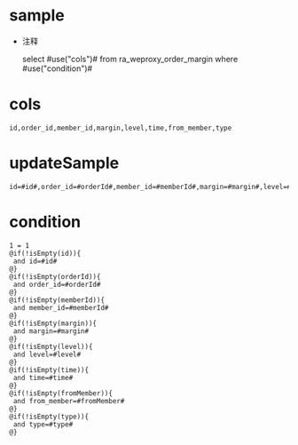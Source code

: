 sample
===
* 注释

	select #use("cols")# from ra_weproxy_order_margin  where  #use("condition")#

cols
===
	id,order_id,member_id,margin,level,time,from_member,type

updateSample
===
	
	id=#id#,order_id=#orderId#,member_id=#memberId#,margin=#margin#,level=#level#,time=#time#,from_member=#fromMember#,type=#type#

condition
===

	1 = 1  
	@if(!isEmpty(id)){
	 and id=#id#
	@}
	@if(!isEmpty(orderId)){
	 and order_id=#orderId#
	@}
	@if(!isEmpty(memberId)){
	 and member_id=#memberId#
	@}
	@if(!isEmpty(margin)){
	 and margin=#margin#
	@}
	@if(!isEmpty(level)){
	 and level=#level#
	@}
	@if(!isEmpty(time)){
	 and time=#time#
	@}
	@if(!isEmpty(fromMember)){
	 and from_member=#fromMember#
	@}
	@if(!isEmpty(type)){
	 and type=#type#
	@}
	
	